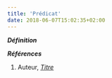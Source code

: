 ```yaml
---
title: 'Prédicat'
date: 2018-06-07T15:02:35+02:00
---
```


***Définition*** 

>

***Références***

1. Auteur, <u>*Titre*</u>

